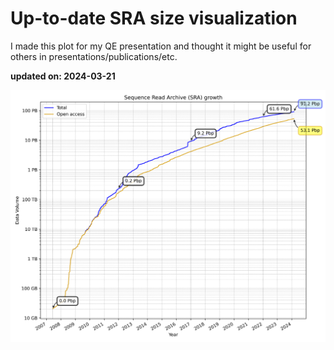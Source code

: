 # Up-to-date SRA size visualization

I made this plot for my QE presentation and thought it might be useful for others in presentations/publications/etc.

**updated on: 2024-03-21**


![SRA Data Growth](sra_data_growth.png)